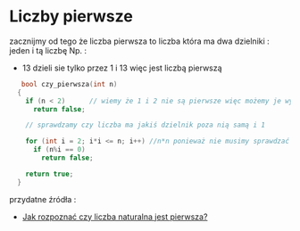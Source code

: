 # Liczby pierwsze
zacznijmy od tego że liczba pierwsza to liczba która ma dwa dzielniki : jeden i tą liczbę 
Np. : 
- 13 dzieli sie tylko przez 1 i 13 więc jest liczbą pierwszą

``` c++
   bool czy_pierwsza(int n)
  {
    if (n < 2)		// wiemy że 1 i 2 nie są pierwsze więc możemy je wykluczyć
      return false; 

    // sprawdzamy czy liczba ma jakiś dzielnik poza nią samą i 1

    for (int i = 2; i*i <= n; i++) //n*n ponieważ nie musimy sprawdzać wszystkich liczb
      if (n%i == 0)
        return false;

    return true;
  }

```
przydatne źródła :

  - [Jak rozpoznać czy liczba naturalna jest pierwsza?](http://www.math.edu.pl/czy-pierwsza)
